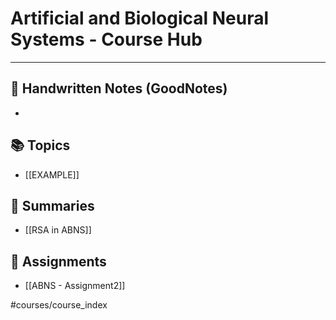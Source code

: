 # Artificial and Biological Neural Systems - Course Hub
---
## 📄 Handwritten Notes (GoodNotes)
- 

## 📚 Topics
- [[EXAMPLE]]

## 📝 Summaries
- [[RSA in ABNS]]

## 📑 Assignments
- [[ABNS - Assignment2]]

#courses/course_index